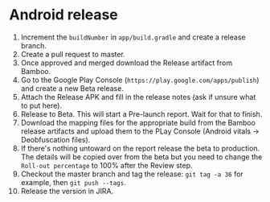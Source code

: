 # Android release

1. Increment the `buildNumber` in `app/build.gradle` and create a release branch.
2. Create a pull request to master.
3. Once approved and merged download the Release artifact from Bamboo.
4. Go to the Google Play Console (`https://play.google.com/apps/publish`) and create a new Beta release.
5. Attach the Release APK and fill in the release notes (ask if unsure what to put here).
6. Release to Beta. This will start a Pre-launch report. Wait for that to finish.
7. Download the mapping files for the appropriate build from the Bamboo release artifacts and upload them to the PLay Console (Android vitals -> Deobfuscation files).
8. If there's nothing untoward on the report release the beta to production. The details will be copied over from the beta but you need to change the `Roll-out percentage` to 100% after the Review step.
9. Checkout the master branch and tag the release: `git tag -a 36` for example, then `git push --tags`.
10. Release the version in JIRA.